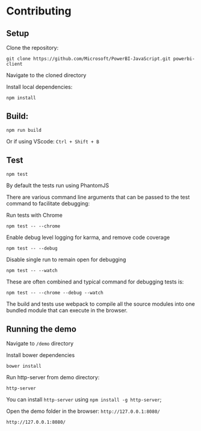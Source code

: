 # Contributing

## Setup

Clone the repository:
```
git clone https://github.com/Microsoft/PowerBI-JavaScript.git powerbi-client
```

Navigate to the cloned directory

Install local dependencies:
```
npm install
```

## Build:
```
npm run build
```
Or if using VScode: `Ctrl + Shift + B`

## Test
```
npm test
```
By default the tests run using PhantomJS

There are various command line arguments that can be passed to the test command to facilitate debugging:

Run tests with Chrome
```
npm test -- --chrome
```

Enable  debug level logging for karma, and remove code coverage
```
npm test -- --debug
```

Disable single run to remain open for debugging
```
npm test -- --watch
```

These are often combined and typical command for debugging tests is:
```
npm test -- --chrome --debug --watch
```

The build and tests use webpack to compile all the source modules into one bundled module that can execute in the browser.

## Running the demo
Navigate to `/demo` directory

Install bower dependencies
```
bower install
```

Run http-server from demo directory:
```
http-server
```
You can install `http-server` using `npm install -g http-server`;

Open the demo folder in the browser: `http://127.0.0.1:8080/`
```
http://127.0.0.1:8080/
```
